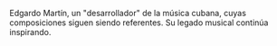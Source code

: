 Edgardo Martín, un "desarrollador" de la música cubana, cuyas composiciones siguen siendo referentes. Su legado musical continúa inspirando.
